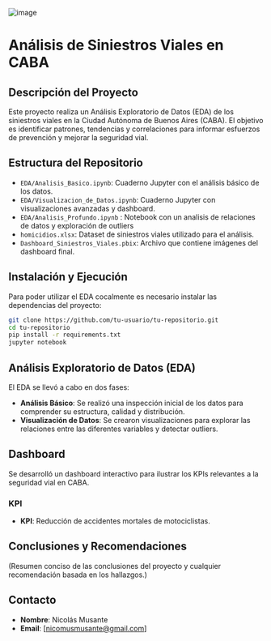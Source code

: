 ![image](https://github.com/nicoMusante/Siniestros_Viales/assets/103593406/be44b21a-40e1-4361-9cbe-648d3c5c79b4)


# Análisis de Siniestros Viales en CABA

## Descripción del Proyecto

Este proyecto realiza un Análisis Exploratorio de Datos (EDA) de los siniestros viales en la Ciudad Autónoma de Buenos Aires (CABA). El objetivo es identificar patrones, tendencias y correlaciones para informar esfuerzos de prevención y mejorar la seguridad vial.

## Estructura del Repositorio

- `EDA/Analisis_Basico.ipynb`: Cuaderno Jupyter con el análisis básico de los datos.
- `EDA/Visualizacion_de_Datos.ipynb`: Cuaderno Jupyter con visualizaciones avanzadas y dashboard.
- `EDA/Analisis_Profundo.ipynb` : Notebook con un analisis de relaciones de datos y exploración de outliers
- `homicidios.xlsx`: Dataset de siniestros viales utilizado para el análisis.
- `Dashboard_Siniestros_Viales.pbix`: Archivo que contiene imágenes del dashboard final.

## Instalación y Ejecución

Para poder utilizar el EDA cocalmente es necesario instalar las dependencias del proyecto:

```bash
git clone https://github.com/tu-usuario/tu-repositorio.git
cd tu-repositorio
pip install -r requirements.txt
jupyter notebook
```

## Análisis Exploratorio de Datos (EDA)

El EDA se llevó a cabo en dos fases:

- **Análisis Básico**: Se realizó una inspección inicial de los datos para comprender su estructura, calidad y distribución.
- **Visualización de Datos**: Se crearon visualizaciones para explorar las relaciones entre las diferentes variables y detectar outliers.

## Dashboard

Se desarrolló un dashboard interactivo para ilustrar los KPIs relevantes a la seguridad vial en CABA.


### KPI

- **KPI**: Reducción de accidentes mortales de motociclistas.

## Conclusiones y Recomendaciones

(Resumen conciso de las conclusiones del proyecto y cualquier recomendación basada en los hallazgos.)

## Contacto

- **Nombre**: Nicolás Musante
- **Email**: [nicomusmusante@gmail.com]

